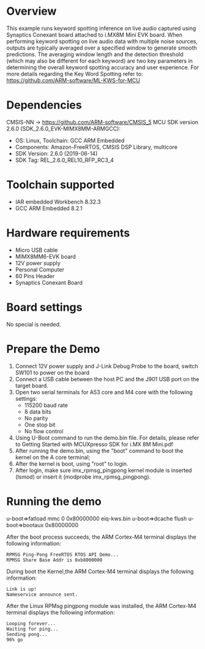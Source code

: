 Overview
========
This example runs keyword spotting inference on live audio captured using Synaptics Conexant board attached to i.MX8M Mini EVK board.
When performing keyword spotting on live audio data with multiple noise sources, outputs are typically averaged over a specified window
to generate smooth predictions. The averaging window length and the detection threshold (which may also be different for each keyword)
are two key parameters in determining the overall keyword spotting accuracy and user experience.
For more details regarding the Key Word Spotting refer to: https://github.com/ARM-software/ML-KWS-for-MCU

Dependencies
===================
CMSIS-NN -> https://github.com/ARM-software/CMSIS_5
MCU SDK version 2.6.0 (SDK_2.6.0_EVK-MIMX8MM-ARMGCC):
- OS: Linux, Toolchain: GCC ARM Embedded
- Components: Amazon-FreeRTOS, CMSIS DSP Library, multicore
- SDK Version: 2.6.0 (2019-06-14)
- SDK Tag: REL_2.6.0_REL10_RFP_RC3_4

Toolchain supported
===================
- IAR embedded Workbench  8.32.3
- GCC ARM Embedded  8.2.1

Hardware requirements
=====================
- Micro USB cable
- MIMX8MM6-EVK  board
- 12V power supply
- Personal Computer
- 60 Pins Header
- Synaptics Conexant Board

Board settings
==============
No special is needed.

Prepare the Demo
================
1.  Connect 12V power supply and J-Link Debug Probe to the board, switch SW101 to power on the board
2.  Connect a USB cable between the host PC and the J901 USB port on the target board.
3.  Open two serial terminals for A53 core and M4 core with the following settings:
    - 115200 baud rate
    - 8 data bits
    - No parity
    - One stop bit
    - No flow control
4.  Using U-Boot command to run the demo.bin file. For details, please refer to Getting Started with MCUXpresso SDK for i.MX 8M Mini.pdf
5.  After running the demo.bin, using the "boot" command to boot the kernel on the A core terminal;
6.  After the kernel is boot, using "root" to login.
7.  After login, make sure imx_rpmsg_pingpong kernel module is inserted (lsmod) or insert it (modprobe imx_rpmsg_pingpong).

Running the demo
================
u-boot=>fatload mmc 0 0x80000000 eiq-kws.bin
u-boot=>dcache flush
u-boot=>bootaux 0x80000000

After the boot process succeeds, the ARM Cortex-M4 terminal displays the following information:
~~~~~~~~~~~~~~~~~~~~~~~~~~~~~~~~~~~
RPMSG Ping-Pong FreeRTOS RTOS API Demo...
RPMSG Share Base Addr is 0xb8000000
~~~~~~~~~~~~~~~~~~~~~~~~~~~~~~~~~~~
During boot the Kernel,the ARM Cortex-M4 terminal displays the following information:
~~~~~~~~~~~~~~~~~~~~~~~~~~~~~~~~~~~
Link is up!
Nameservice announce sent.
~~~~~~~~~~~~~~~~~~~~~~~~~~~~~~~~~~~
After the Linux RPMsg pingpong module was installed, the ARM Cortex-M4 terminal displays the following information:
~~~~~~~~~~~~~~~~~~~~~~~~~~~~~~~~~~~
Looping forever...
Waiting for ping...
Sending pong...
96% go